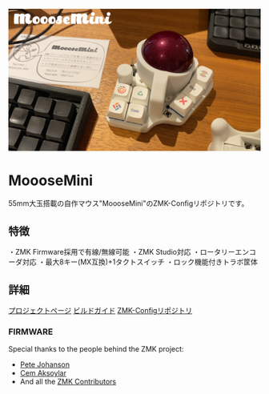 ![](./Readme_image/MoooseMini01.png)
<br>
# MoooseMini
55mm大玉搭載の自作マウス"MoooseMini"のZMK-Configリポジトリです。  

## 特徴
・ZMK Firmware採用で有線/無線可能
・ZMK Studio対応
・ロータリーエンコーダ対応
・最大8キー(MX互換)+1タクトスイッチ
・ロック機能付きトラボ筐体

## 詳細
[プロジェクトページ](https://github.com/ataruno/MoooseMini/tree/main)
[ビルドガイド](https://github.com/ataruno/MoooseMini/blob/main/doc/build_guide.md)
[ZMK-Configリポジトリ](https://github.com/ataruno/zmk-MoooseMini)

### FIRMWARE  
Special thanks to the people behind the ZMK project:  
- [Pete Johanson](https://github.com/petejohanson)  
- [Cem Aksoylar](https://github.com/caksoylar)  
- And all the [ZMK Contributors](https://github.com/zmkfirmware/zmk/graphs/contributors)

